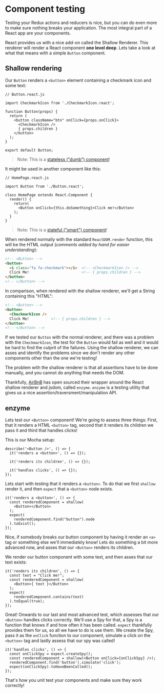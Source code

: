 # Component testing

Testing your Redux actions and reducers is nice, but you can do even more to make sure nothing breaks your application. The most integral part of a React app are your components.

React provides us with a nice add-on called the Shallow Renderer. This renderer will render a React component **one level deep**. Lets take a look at what that means with a simple `Button` component.

## Shallow rendering

Our `Button` renders a `<button>` element containing a checkmark icon and some text:

```JS
// Button.react.js

import CheckmarkIcon from './CheckmarkIcon.react';

function Button(props) {
  return (
    <button className="btn" onClick={props.onClick}>
      <CheckmarkIcon />
      { props.children }
    </button>
  );
}

export default Button;
```

> Note: This is a [stateless ("dumb") component](../js/react/README.md#components-and-containers)!

It might be used in another component like this:

```JS
// HomePage.react.js

import Button from './Button.react';

class HomePage extends React.Component {
  render() {
    return(
      <Button onClick={this.doSomething}>Click me!</Button>
    );
  }
}
```

> Note: This is a [stateful ("smart") component](../js/react/README.md#components-and-containers)!

When rendered normally with the standard `ReactDOM.render` function, this will be the HTML output (*comments added by hand for easier understanding*):

```HTML
<!-- <Button> -->
<button>
  <i class="fa fa-checkmark"></i>  <!-- <CheckmarkIcon /> -->
  Click Me!                        <!-- { props.children } -->
</button>
<!-- </Button> -->
```

In comparison, when rendered with the shallow renderer, we'll get a String containing this "HTML":

```HTML
<!-- <Button> -->
<button>
  <CheckmarkIcon />
  Click Me!          <!-- { props.children } -->
</button>
<!-- </Button> -->
```

If we tested our `Button` with the normal renderer, and there was a problem with the `CheckmarkIcon`, the test for the `Button` would fail as well and it would be hard to find the culprit of the failures. Using the shallow renderer, we can asses and identify the problems since we don't render any other components other than the one we're testing!

The problem with the shallow renderer is that all assertions have to be done manually, and you cannot do anything that needs the DOM.

Thankfully, [AirBnB](https://twitter.com/AirBnBNerds) has open sourced their wrapper around the React shallow renderer and jsdom, called `enzyme`. `enzyme` is a testing utility that gives us a nice assertion/traversment/manipulation API.

## enzyme

Lets test our `<Button>` component! We're going to assess three things: First, that it renders a HTML `<button>` tag, second that it renders its children we pass it and third that handles clicks!

This is our Mocha setup:

```JS
describe('<Button />', () => {
  it('renders a <button>', () => {});

  it('renders its children', () => {});

  it('handles clicks', () => {});
});
```

Lets start with testing that it renders a `<button>`. To do that we first `shallow` render it, and then `expect` that a `<button>` node exists.

```JS
it('renders a <button>', () => {
  const renderedComponent = shallow(
    <Button></Button>
  );
  expect(
    renderedComponent.find("button").node
  ).toExist();
});
```

Nice, if somebody breaks our button component by having it render an `<a>` tag or something else we'll immediately know! Lets do something a bit more advanced now, and asses that our `<Button>` renders its children.

We render our button component with some text, and then asses that our text exists:

```JS
it('renders its children', () => {
  const text = "Click me!";
  const renderedComponent = shallow(
    <Button>{ text }</Button>
  );
  expect(
    renderedComponent.contains(text)
  ).toEqual(true);
});
```

Great! Onwards to our last and most advanced test, which assesses that our `<Button>` handles clicks correctly. We'll use a Spy for that, a Spy is a function that knows if and how often it has been called. `expect` thankfully provides them for us, so all we have to do is use them. We create the Spy, pass it as the `onClick` function to our component, simulate a click on the `<button>` tag and lastly assess that our spy was called!

```JS
it('handles clicks', () => {
  const onClickSpy = expect.createSpy();
  const renderedComponent = shallow(<Button onClick={onClickSpy} />);
  renderedComponent.find('button').simulate('click');
  expect(onClickSpy).toHaveBeenCalled();
});
```

That's how you unit test your components and make sure they work correctly!
